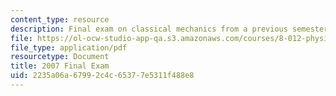 ```yaml
---
content_type: resource
description: Final exam on classical mechanics from a previous semester.
file: https://ol-ocw-studio-app-qa.s3.amazonaws.com/courses/8-012-physics-i-classical-mechanics-fall-2008/2235a06a67992c4c65377e5311f488e8_2007_final.pdf
file_type: application/pdf
resourcetype: Document
title: 2007 Final Exam
uid: 2235a06a-6799-2c4c-6537-7e5311f488e8
---
```

